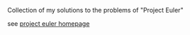 Collection of my solutions to the problems of "Project Euler"

see [project euler homepage](http://projecteuler.net/)
